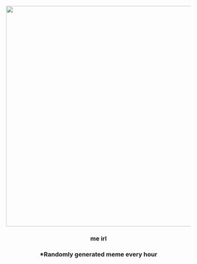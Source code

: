 <p align="center">
        <img src="https://i.redd.it/ma1zp2l6wlo81.jpg" width="600" height="600">
        </p>
        <h3 align="center">me irl</h3>
        <h3 align="center">*Randomly generated meme every hour</h3>
    